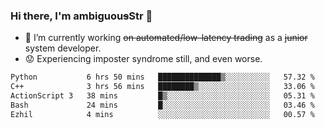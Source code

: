 ### Hi there, I'm ambiguou~~s~~Str 👋

<!--
**ambiguoustexture/ambiguoustexture** is a ✨ _special_ ✨ repository because its `README.md` (this file) appears on your GitHub profile.

Here are some ideas to get you started:
-->
- 🔭 I’m currently working ~~on automated/low-latency trading~~ as a ~~junior~~ system developer.
- :worried: Experiencing imposter syndrome still, and even worse.

<!--START_SECTION:waka-->

```txt
Python           6 hrs 50 mins   ██████████████▒░░░░░░░░░░   57.32 %
C++              3 hrs 56 mins   ████████▒░░░░░░░░░░░░░░░░   33.06 %
ActionScript 3   38 mins         █▒░░░░░░░░░░░░░░░░░░░░░░░   05.31 %
Bash             24 mins         █░░░░░░░░░░░░░░░░░░░░░░░░   03.46 %
Ezhil            4 mins          ░░░░░░░░░░░░░░░░░░░░░░░░░   00.57 %
```

<!--END_SECTION:waka-->
